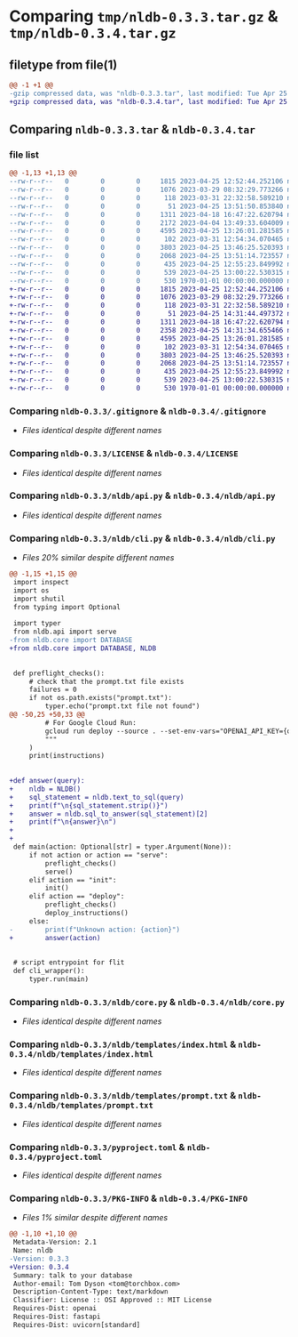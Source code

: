 # Comparing `tmp/nldb-0.3.3.tar.gz` & `tmp/nldb-0.3.4.tar.gz`

## filetype from file(1)

```diff
@@ -1 +1 @@
-gzip compressed data, was "nldb-0.3.3.tar", last modified: Tue Apr 25 14:10:46 2023, max compression
+gzip compressed data, was "nldb-0.3.4.tar", last modified: Tue Apr 25 14:32:14 2023, max compression
```

## Comparing `nldb-0.3.3.tar` & `nldb-0.3.4.tar`

### file list

```diff
@@ -1,13 +1,13 @@
--rw-r--r--   0        0        0     1815 2023-04-25 12:52:44.252106 nldb-0.3.3/.gitignore
--rw-r--r--   0        0        0     1076 2023-03-29 08:32:29.773266 nldb-0.3.3/LICENSE
--rw-r--r--   0        0        0      118 2023-03-31 22:32:58.589210 nldb-0.3.3/README.md
--rw-r--r--   0        0        0       51 2023-04-25 13:51:50.853840 nldb-0.3.3/nldb/__init__.py
--rw-r--r--   0        0        0     1311 2023-04-18 16:47:22.620794 nldb-0.3.3/nldb/api.py
--rw-r--r--   0        0        0     2172 2023-04-04 13:49:33.604009 nldb-0.3.3/nldb/cli.py
--rw-r--r--   0        0        0     4595 2023-04-25 13:26:01.281585 nldb-0.3.3/nldb/core.py
--rw-r--r--   0        0        0      102 2023-03-31 12:54:34.070465 nldb-0.3.3/nldb/templates/Dockerfile
--rw-r--r--   0        0        0     3803 2023-04-25 13:46:25.520393 nldb-0.3.3/nldb/templates/index.html
--rw-r--r--   0        0        0     2068 2023-04-25 13:51:14.723557 nldb-0.3.3/nldb/templates/prompt.txt
--rw-r--r--   0        0        0      435 2023-04-25 12:55:23.849992 nldb-0.3.3/notes.md
--rw-r--r--   0        0        0      539 2023-04-25 13:00:22.530315 nldb-0.3.3/pyproject.toml
--rw-r--r--   0        0        0      530 1970-01-01 00:00:00.000000 nldb-0.3.3/PKG-INFO
+-rw-r--r--   0        0        0     1815 2023-04-25 12:52:44.252106 nldb-0.3.4/.gitignore
+-rw-r--r--   0        0        0     1076 2023-03-29 08:32:29.773266 nldb-0.3.4/LICENSE
+-rw-r--r--   0        0        0      118 2023-03-31 22:32:58.589210 nldb-0.3.4/README.md
+-rw-r--r--   0        0        0       51 2023-04-25 14:31:44.497372 nldb-0.3.4/nldb/__init__.py
+-rw-r--r--   0        0        0     1311 2023-04-18 16:47:22.620794 nldb-0.3.4/nldb/api.py
+-rw-r--r--   0        0        0     2358 2023-04-25 14:31:34.655466 nldb-0.3.4/nldb/cli.py
+-rw-r--r--   0        0        0     4595 2023-04-25 13:26:01.281585 nldb-0.3.4/nldb/core.py
+-rw-r--r--   0        0        0      102 2023-03-31 12:54:34.070465 nldb-0.3.4/nldb/templates/Dockerfile
+-rw-r--r--   0        0        0     3803 2023-04-25 13:46:25.520393 nldb-0.3.4/nldb/templates/index.html
+-rw-r--r--   0        0        0     2068 2023-04-25 13:51:14.723557 nldb-0.3.4/nldb/templates/prompt.txt
+-rw-r--r--   0        0        0      435 2023-04-25 12:55:23.849992 nldb-0.3.4/notes.md
+-rw-r--r--   0        0        0      539 2023-04-25 13:00:22.530315 nldb-0.3.4/pyproject.toml
+-rw-r--r--   0        0        0      530 1970-01-01 00:00:00.000000 nldb-0.3.4/PKG-INFO
```

### Comparing `nldb-0.3.3/.gitignore` & `nldb-0.3.4/.gitignore`

 * *Files identical despite different names*

### Comparing `nldb-0.3.3/LICENSE` & `nldb-0.3.4/LICENSE`

 * *Files identical despite different names*

### Comparing `nldb-0.3.3/nldb/api.py` & `nldb-0.3.4/nldb/api.py`

 * *Files identical despite different names*

### Comparing `nldb-0.3.3/nldb/cli.py` & `nldb-0.3.4/nldb/cli.py`

 * *Files 20% similar despite different names*

```diff
@@ -1,15 +1,15 @@
 import inspect
 import os
 import shutil
 from typing import Optional
 
 import typer
 from nldb.api import serve
-from nldb.core import DATABASE
+from nldb.core import DATABASE, NLDB
 
 
 def preflight_checks():
     # check that the prompt.txt file exists
     failures = 0
     if not os.path.exists("prompt.txt"):
         typer.echo("prompt.txt file not found")
@@ -50,25 +50,33 @@
         # For Google Cloud Run:
         gcloud run deploy --source . --set-env-vars="OPENAI_API_KEY={openai_api_key}"
         """
     )
     print(instructions)
 
 
+def answer(query):
+    nldb = NLDB()
+    sql_statement = nldb.text_to_sql(query)
+    print(f"\n{sql_statement.strip()}")
+    answer = nldb.sql_to_answer(sql_statement)[2]
+    print(f"\n{answer}\n")
+
+
 def main(action: Optional[str] = typer.Argument(None)):
     if not action or action == "serve":
         preflight_checks()
         serve()
     elif action == "init":
         init()
     elif action == "deploy":
         preflight_checks()
         deploy_instructions()
     else:
-        print(f"Unknown action: {action}")
+        answer(action)
 
 
 # script entrypoint for flit
 def cli_wrapper():
     typer.run(main)
```

### Comparing `nldb-0.3.3/nldb/core.py` & `nldb-0.3.4/nldb/core.py`

 * *Files identical despite different names*

### Comparing `nldb-0.3.3/nldb/templates/index.html` & `nldb-0.3.4/nldb/templates/index.html`

 * *Files identical despite different names*

### Comparing `nldb-0.3.3/nldb/templates/prompt.txt` & `nldb-0.3.4/nldb/templates/prompt.txt`

 * *Files identical despite different names*

### Comparing `nldb-0.3.3/pyproject.toml` & `nldb-0.3.4/pyproject.toml`

 * *Files identical despite different names*

### Comparing `nldb-0.3.3/PKG-INFO` & `nldb-0.3.4/PKG-INFO`

 * *Files 1% similar despite different names*

```diff
@@ -1,10 +1,10 @@
 Metadata-Version: 2.1
 Name: nldb
-Version: 0.3.3
+Version: 0.3.4
 Summary: talk to your database
 Author-email: Tom Dyson <tom@torchbox.com>
 Description-Content-Type: text/markdown
 Classifier: License :: OSI Approved :: MIT License
 Requires-Dist: openai
 Requires-Dist: fastapi
 Requires-Dist: uvicorn[standard]
```

